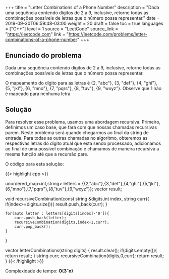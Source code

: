 +++
title = "Letter Combinations of a Phone Number"
description = "Dada uma sequência contendo dígitos de 2 a 9, inclusive, retorne todas as combinações possíveis de letras que o número possa representar."
date = 2019-09-30T06:59:48-03:00
weight = 20
draft = false
toc = true
languages = ["C++"]
level = 1
source = "LeetCode"
source_link = "https://leetcode.com"
link = "https://leetcode.com/problems/letter-combinations-of-a-phone-number"
+++
<h2 class="title is-4"> Enunciado do problema </h2>

Dada uma sequência contendo dígitos de 2 a 9, inclusive, retorne todas as combinações possíveis de letras que o número possa representar.

O mapeamento do dígito para as letras é {2, "abc"}, {3, "def"}, {4, "ghi"}, {5, "jkl"}, {6, "mno"}, {7, "pqrs"}, {8, "tuv"}, {9, "wxyz"}. Observe que 1 não é mapeado para nenhuma letra.

<h2 class="title is-5"> Solução </h2>

Para resolver esse problema, usamos uma abordagem recursiva. Primeiro, definimos um caso base, que fará com que nossas chamadas recursivas parem. Neste problema será
quando chegarmos ao final da string de entrada. Para todas as outras chamadas no algoritmo, obteremos as respectivas letras do dígito atual
que esta sendo processado, adicionamos ao final de uma possível combinação e chamamos de maneira recursiva a mesma função até que a recursão pare.

O código para esta solução:

{{< highlight cpp >}}

unordered_map<int,string> letters = {{2,"abc"},{3,"def"},{4,"ghi"},{5,"jkl"},{6,"mno"},{7,"pqrs"},{8,"tuv"},{9,"wxyz"}};
vector<string> result;

void recursiveCombination(const string &digits,int index, string curr){
    if(index>=digits.size()){
        result.push_back(curr);
    }
    
    for(auto letter : letters[digits[index]-'0']){
        curr.push_back(letter);
        recursiveCombination(digits,index+1,curr);
        curr.pop_back();
    }
}

vector<string> letterCombinations(string digits) {
    result.clear();
    if(digits.empty()){
        return result;
    }
    string curr;
    recursiveCombination(digits,0,curr);
    return result;
}
{{< /highlight >}}

Complexidade de tempo: **O(3ˆn)**